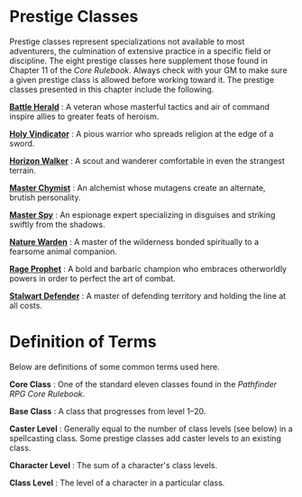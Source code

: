 # Prestige Classes 

Prestige classes represent specializations not available to most adventurers, the culmination of extensive practice in a specific field or discipline. The eight prestige classes here supplement those found in Chapter 11 of the _Core Rulebook_. Always check with your GM to make sure a given prestige class is allowed before working toward it. The prestige classes presented in this chapter include the following.

**[Battle Herald](prestigeClasses/battleHerald)** : A veteran whose masterful tactics and air of command inspire allies to greater feats of heroism.

**[Holy Vindicator](prestigeClasses/holyVindicator)** : A pious warrior who spreads religion at the edge of a sword.

**[Horizon Walker](prestigeClasses/horizonWalker)** : A scout and wanderer comfortable in even the strangest terrain.

**[Master Chymist](prestigeClasses/masterChymist)** : An alchemist whose mutagens create an alternate, brutish personality.

**[Master Spy](prestigeClasses/masterSpy)** : An espionage expert specializing in disguises and striking swiftly from the shadows.

**[Nature Warden](prestigeClasses/natureWarden)** : A master of the wilderness bonded spiritually to a fearsome animal companion.

**[Rage Prophet](prestigeClasses/rageProphet)** : A bold and barbaric champion who embraces otherworldly powers in order to perfect the art of combat.

**[Stalwart Defender](prestigeClasses/stalwartDefender)** : A master of defending territory and holding the line at all costs.

# Definition of Terms

Below are definitions of some common terms used here.

**Core Class** : One of the standard eleven classes found in the _Pathfinder RPG Core Rulebook_.

**Base Class** : A class that progresses from level 1–20.

**Caster Level** : Generally equal to the number of class levels (see below) in a spellcasting class. Some prestige classes add caster levels to an existing class.

**Character Level** : The sum of a character's class levels.

**Class Level** : The level of a character in a particular class.

